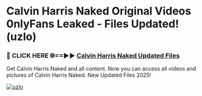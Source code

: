 # Calvin Harris Naked Original Videos 0nlyFans Leaked - Files Updated! (uzlo)

<h3>🔴 CLICK HERE 🌐==►► <a href="https://tinyurl.com/yckcrads" rel="nofollow">Calvin Harris Naked Updated Files</a></h3>

Get Calvin Harris Naked and all content. Now you can access all videos and pictures of Calvin Harris Naked. New Updated Files 2025!

[![uzlo](https://i.imgur.com/hpKpOFt.gif)](https://tinyurl.com/yckcrads)
